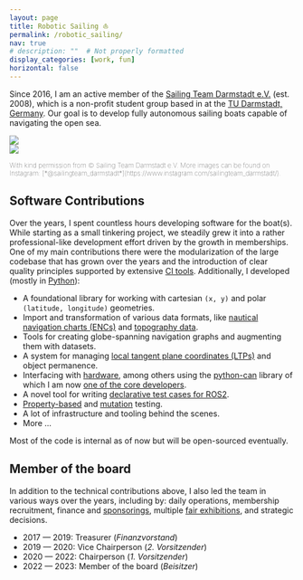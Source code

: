 ```yaml
---
layout: page
title: Robotic Sailing ⛵
permalink: /robotic_sailing/
nav: true
# description: ""  # Not properly formatted
display_categories: [work, fun]
horizontal: false
---
```


Since 2016, I am an active member of the [Sailing Team Darmstadt e.V.](https://www.st-darmstadt.de/) (est. 2008),
which is a non-profit student group based in at the [TU Darmstadt, Germany](https://www.tu-darmstadt.de/).
Our goal is to develop fully autonomous sailing boats capable of navigating the open sea.

<div class="row mt-3">
    <div class="col-sm mt-3 mt-md-0">
        <img class="img-fluid rounded z-depth-1" src="{{ site.baseurl }}/assets/img/stda_2020_oct.jpg" data-zoomable>
    </div>
    <div class="col-sm mt-3 mt-md-0">
        <img class="img-fluid rounded z-depth-1" src="{{ site.baseurl }}/assets/img/stda_2021_jul.jpg" data-zoomable>
    </div>
</div>

<small style="font-weight: lighter">
<br/>
With kind permission from © Sailing Team Darmstadt e.V.
More images can be found on Instagram: [*@sailingteam_darmstadt*](https://www.instagram.com/sailingteam_darmstadt/).
</small>

## Software Contributions

Over the years, I spent countless hours developing software for the boat(s).
While starting as a small tinkering project, we steadily grew it into a rather professional-like development effort driven by the growth in memberships.
One of my main contributions there were the modularization of the large codebase that has grown over the years
and the introduction of clear quality principles supported by extensive [CI tools](https://docs.gitlab.com/ee/ci/).
Additionally, I developed (mostly in [Python](https://www.python.org/)):

- A foundational library for working with cartesian `(x, y)` and polar `(latitude, longitude)` geometries.
- Import and transformation of various data formats, like [nautical navigation charts (ENCs)](https://en.wikipedia.org/wiki/Electronic_navigational_chart) and [topography data](https://www.asg.ed.tum.de/iapg/forschung/topographie/earth2014/).
- Tools for creating globe-spanning navigation graphs and augmenting them with datasets.
- A system for managing [local tangent plane coordinates (LTPs)](https://en.wikipedia.org/wiki/Local_tangent_plane_coordinates) and object permanence.
- Interfacing with [hardware](https://www.st-darmstadt.de/ueber-uns/boote/), among others using the [python-can](https://pypi.org/project/python-can/) library of which I am now [one of the core developers](https://github.com/hardbyte/python-can/graphs/contributors).
- A novel tool for writing [declarative test cases for ROS2](https://github.com/felixdivo/ros2-easy-test).
- [Property-based](https://hypothesis.works/) and [mutation](https://mutmut.readthedocs.io/en/latest/) testing.
- A lot of infrastructure and tooling behind the scenes.
- More …

Most of the code is internal as of now but will be open-sourced eventually.

## Member of the board

In addition to the technical contributions above, I also led the team in various ways over the years, including by:
daily operations,
membership recruitment,
finance and [sponsorings](https://www.st-darmstadt.de/partner/sponsoren-prototyp-ii/),
multiple [fair exhibitions](https://www.st-darmstadt.de/2019/04/hannover-messe-2019-2/),
and strategic decisions.

- 2017 — 2019: Treasurer (*Finanzvorstand*)
- 2019 — 2020: Vice Chairperson (*2. Vorsitzender*)
- 2020 — 2022: Chairperson (*1. Vorsitzender*)
- 2022 — 2023: Member of the board (*Beisitzer*)
